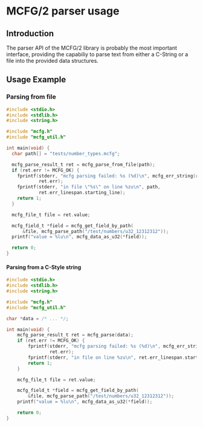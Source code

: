 # MCFG/2 parser usage
## Introduction
The parser API of the MCFG/2 library is probably the most important interface,
providing the capabiliy to parse text from either a C-String or a file into the
provided data structures.

## Usage Example
### Parsing from file

```c
#include <stdio.h>
#include <stdlib.h>
#include <string.h>

#include "mcfg.h"
#include "mcfg_util.h"

int main(void) {
  char path[] = "tests/number_types.mcfg";

  mcfg_parse_result_t ret = mcfg_parse_from_file(path);
  if (ret.err != MCFG_OK) {
	fprintf(stderr, "mcfg parsing failed: %s (%d)\n", mcfg_err_string(ret.err),
			ret.err);
	fprintf(stderr, "in file \"%s\" on line %zu\n", path,
			ret.err_linespan.starting_line);
	return 1;
  }

  mcfg_file_t file = ret.value;

  mcfg_field_t *field = mcfg_get_field_by_path(
	  &file, mcfg_parse_path("/test/numbers/u32_12312312"));
  printf("value = %lu\n", mcfg_data_as_u32(*field));

  return 0;
}
```

#### Parsing from a C-Style string

```c
#include <stdio.h>
#include <stdlib.h>
#include <string.h>

#include "mcfg.h"
#include "mcfg_util.h"

char *data = /* ... */;

int main(void) {
	mcfg_parse_result_t ret = mcfg_parse(data);
	if (ret.err != MCFG_OK) {
		fprintf(stderr, "mcfg parsing failed: %s (%d)\n", mcfg_err_string(ret.err),
				ret.err);
		fprintf(stderr, "in file on line %zu\n", ret.err_linespan.starting_line);
		return 1;
	}

	mcfg_file_t file = ret.value;

	mcfg_field_t *field = mcfg_get_field_by_path(
		&file, mcfg_parse_path("/test/numbers/u32_12312312"));
	printf("value = %lu\n", mcfg_data_as_u32(*field));

	return 0;
}
```